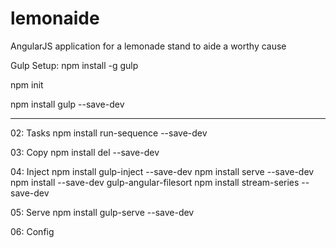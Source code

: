# lemonaide
AngularJS application for a lemonade stand to aide a worthy cause

Gulp Setup:
npm install -g gulp

npm init

npm install gulp --save-dev

------------------
02: Tasks
npm install run-sequence --save-dev

03: Copy
npm install del --save-dev

04: Inject
npm install gulp-inject --save-dev
npm install serve --save-dev
npm install --save-dev gulp-angular-filesort
npm install stream-series --save-dev

05: Serve
npm install gulp-serve --save-dev

06: Config


